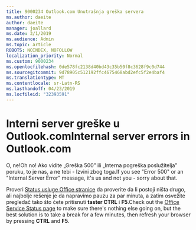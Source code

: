 ```yaml
---
title: 9000234 Outlook.com Unutrašnja greška servera
ms.author: daeite
author: daeite
manager: joallard
ms.date: 3/1/2019
ms.audience: Admin
ms.topic: article
ROBOTS: NOINDEX, NOFOLLOW
localization_priority: Normal
ms.custom: 9000234
ms.openlocfilehash: 0de578fc2138d40bd43c35b50f8c3628f9c0d744
ms.sourcegitcommit: 9d78905c512192ffc4675468abd2efc5f2e4baf4
ms.translationtype: MT
ms.contentlocale: sr-Latn-RS
ms.lasthandoff: 04/23/2019
ms.locfileid: "32393591"
---
```

# <a name="internal-server-errors-in-outlookcom"></a><span data-ttu-id="2632d-102">Interni server greške u Outlook.com</span><span class="sxs-lookup"><span data-stu-id="2632d-102">Internal server errors in Outlook.com</span></span>

<span data-ttu-id="2632d-103">O, ne!</span><span class="sxs-lookup"><span data-stu-id="2632d-103">Oh no!</span></span> <span data-ttu-id="2632d-104">Ako vidite „Greška 500” ili „Interna pogreška poslužitelja” poruku, to je nas, a ne tebi - Izvini zbog toga.</span><span class="sxs-lookup"><span data-stu-id="2632d-104">If you see "Error 500" or an "Internal Server Error" message, it's us and not you - sorry about that.</span></span>

<span data-ttu-id="2632d-105">Proveri [Status usluge Office stranice](https://portal.office.com/servicestatus) da proverite da li postoji ništa drugo, ali najbolje rešenje je da napravimo pauzu za par minuta, a zatim osvežite pregledač tako što ćete pritisnuti **taster CTRL** i **F5**.</span><span class="sxs-lookup"><span data-stu-id="2632d-105">Check out the [Office Service Status page](https://portal.office.com/servicestatus) to make sure there's nothing else going on, but the best solution is to take a break for a few minutes, then refresh your browser by pressing **CTRL** and **F5**.</span></span>
